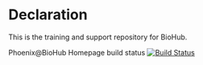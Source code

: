 # Declaration

This is the training and support repository for BioHub.

Phoenix@BioHub Homepage build status [![Build Status](https://travis-ci.org/robqiao/Phoenix-BioHub-Support.svg?branch=master)](https://travis-ci.org/robqiao/Phoenix-BioHub-Support)
